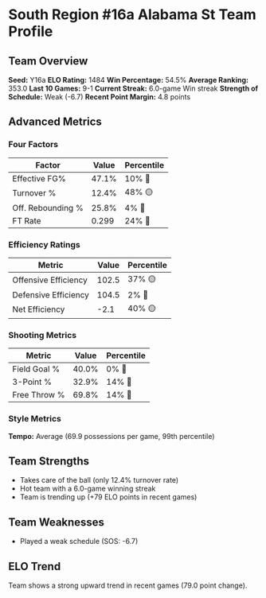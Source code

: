 # South Region #16a Alabama St Team Profile
## Team Overview
**Seed:** Y16a
**ELO Rating:** 1484
**Win Percentage:** 54.5%
**Average Ranking:** 353.0
**Last 10 Games:** 9-1
**Current Streak:** 6.0-game Win streak
**Strength of Schedule:** Weak (-6.7)
**Recent Point Margin:** 4.8 points

## Advanced Metrics
### Four Factors
| Factor | Value | Percentile |
|--------|-------|------------|
| Effective FG% | 47.1% | 10% 🔴 |
| Turnover % | 12.4% | 48% 🟡 |
| Off. Rebounding % | 25.8% | 4% 🔴 |
| FT Rate | 0.299 | 24% 🔴 |

### Efficiency Ratings
| Metric | Value | Percentile |
|--------|-------|------------|
| Offensive Efficiency | 102.5 | 37% 🟡 |
| Defensive Efficiency | 104.5 | 2% 🔴 |
| Net Efficiency | -2.1 | 40% 🟡 |

### Shooting Metrics
| Metric | Value | Percentile |
|--------|-------|------------|
| Field Goal % | 40.0% | 0% 🔴 |
| 3-Point % | 32.9% | 14% 🔴 |
| Free Throw % | 69.8% | 14% 🔴 |

### Style Metrics
**Tempo:** Average (69.9 possessions per game, 99th percentile)

## Team Strengths
* Takes care of the ball (only 12.4% turnover rate)
* Hot team with a 6.0-game winning streak
* Team is trending up (+79 ELO points in recent games)

## Team Weaknesses
* Played a weak schedule (SOS: -6.7)

## ELO Trend
Team shows a strong upward trend in recent games (79.0 point change).

